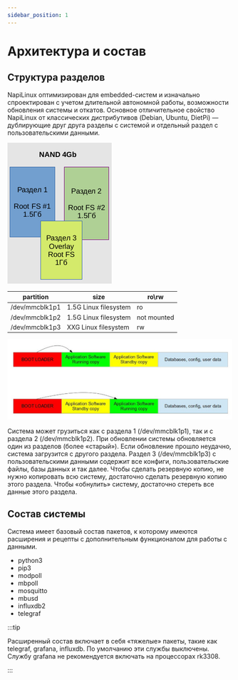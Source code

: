 ```yaml
---
sidebar_position: 1
---
```


# Архитектура и состав

## Структура разделов

NapiLinux оптимизирован для embedded-систем и изначально спроектирован с учетом длительной автономной работы, возможности обновления системы и откатов. Основное отличительное свойство NapiLinux от классических дистрибутивов (Debian, Ubuntu, DietPi) — дублирующие друг друга разделы с системой и отдельный раздел с пользовательскими данными.

![NapiLinux](img-li/schm1.png)

|partition      | size                  |ro\rw|
|---------------|-----------------------|-----|
|/dev/mmcblk1p1 | 1.5G Linux filesystem | ro  |
|/dev/mmcblk1p2 | 1.5G Linux filesystem | not mounted  |
|/dev/mmcblk1p3 |  XXG  Linux filesystem| rw |

![NapiLinux](img-li/p2.jpg)

Система может грузиться как с раздела 1 (/dev/mmcblk1p1), так и с раздела 2 (/dev/mmcblk1p2). При обновлении системы обновляется один из разделов (более «старый»). Если обновление прошло неудачно, система загрузится с другого раздела. Раздел 3 (/dev/mmcblk1p3) с пользовательскими данными содержит все конфиги, пользовательские файлы, базы данных и так далее. Чтобы сделать резервную копию, не нужно копировать всю систему, достаточно сделать резервную копию этого раздела. Чтобы «обнулить» систему, достаточно стереть все данные этого раздела.

## Состав системы

Система имеет базовый состав пакетов, к которому имеются расширения и рецепты с дополнительным функционалом для работы с данными.

- python3
- pip3
- modpoll
- mbpoll
- mosquitto
- mbusd
- influxdb2
- telegraf

:::tip

Расширенный состав включает в себя «тяжелые» пакеты, такие как telegraf, grafana, influxdb. По умолчанию эти службы выключены. Службу grafana не рекомендуется включать на процессорах rk3308.

:::

